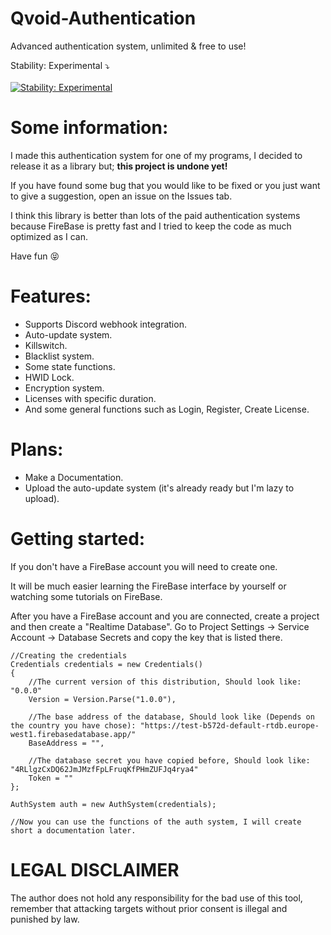 # Qvoid-Authentication
Advanced authentication system, unlimited &amp; free to use!

Stability: Experimental ⤵️ <br><br>
[![Stability: Experimental](https://masterminds.github.io/stability/experimental.svg)](https://masterminds.github.io/stability/experimental.html)

# Some information:
I made this authentication system for one of my programs, I decided to release it as a library but; **this project is undone yet!**

If you have found some bug that you would like to be fixed or you just want to give a suggestion, open an issue on the Issues tab.

I think this library is better than lots of the paid authentication systems because FireBase is pretty fast and I tried to keep the code as much optimized as I can.

Have fun 😝

# Features:
* Supports Discord webhook integration.
* Auto-update system.
* Killswitch.
* Blacklist system.
* Some state functions.
* HWID Lock.
* Encryption system.
* Licenses with specific duration.
* And some general functions such as Login, Register, Create License.

# Plans:
* Make a Documentation.
* Upload the auto-update system (it's already ready but I'm lazy to upload).

# Getting started:
If you don't have a FireBase account you will need to create one.

It will be much easier learning the FireBase interface by yourself or watching some tutorials on FireBase. 

After you have a FireBase account and you are connected, create a project and then create a "Realtime Database".
Go to Project Settings -> Service Account -> Database Secrets and copy the key that is listed there.

```
//Creating the credentials
Credentials credentials = new Credentials()
{
    //The current version of this distribution, Should look like: "0.0.0"
    Version = Version.Parse("1.0.0"),
    
    //The base address of the database, Should look like (Depends on the country you have chose): "https://test-b572d-default-rtdb.europe-west1.firebasedatabase.app/"
    BaseAddress = "",
    
    //The database secret you have copied before, Should look like: "4RLlgzCxDQ62JmJMzfFpLFruqKfPHmZUFJq4rya4"
    Token = ""
};

AuthSystem auth = new AuthSystem(credentials);

//Now you can use the functions of the auth system, I will create short a documentation later.
```

# LEGAL DISCLAIMER

The author does not hold any responsibility for the bad use of this tool, remember that attacking targets without prior consent is illegal and punished by law.
